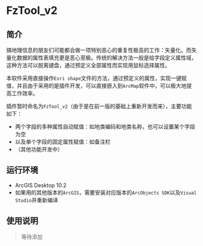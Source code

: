 # FzTool_v2

## 简介
搞地理信息的朋友们可能都会做一项特别恶心的重复性极高的工作：矢量化。而矢量化数据的属性表填充更是恶心至极。传统的解决方法一般是给字段定义属性域，这种方法可以脱离键盘，通过预定义全部属性而实现用鼠标选择属性。

本软件采用直接操作`Esri shape`文件的方法，通过预定义的属性，实现一键赋值，并且由于采用的是插件开发，可以直接嵌入到`ArcMap`软件中，可以极大地提高工作效率。

插件暂时命名为`FzTool_v2`（由于是在前一版的基础上重新开发而来），主要功能如下：
- 两个字段的多种属性自动赋值：如地类编码和地类名称，也可以设置某个字段为空
- 以及单个字段的固定属性赋值：如备注栏
- （其他功能开发中）

## 运行环境
- ArcGIS Desktop 10.2
- 如果用的其他版本的`ArcGIS`，需要安装对应版本的`ArcObjects SDK`以及`Visual Studio`并重新编译

## 使用说明

> 等待添加



